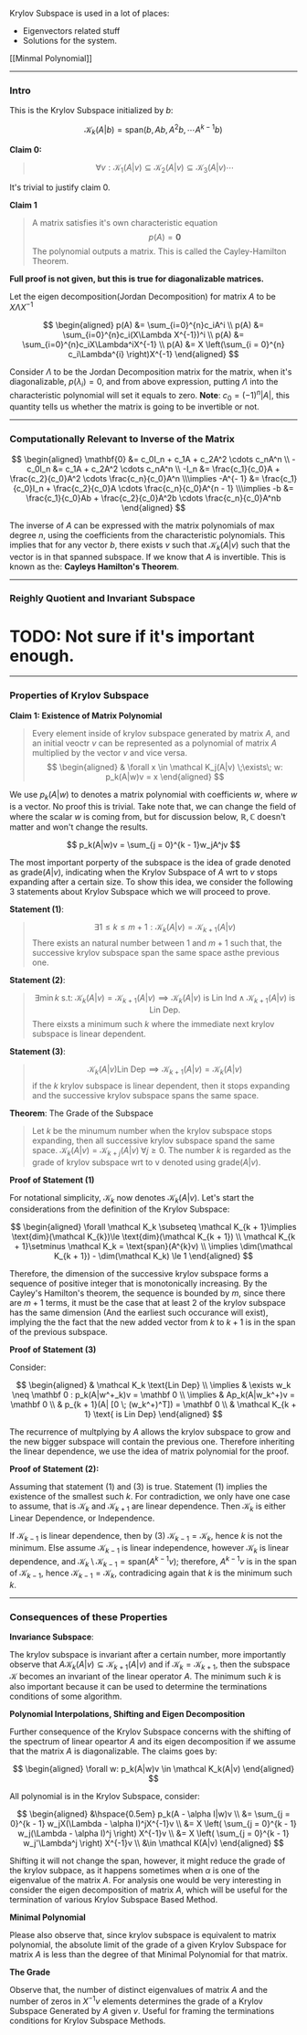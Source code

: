 Krylov Subspace is used in a lot of places: 
* Eigenvectors related stuff
* Solutions for the system. 

[[Minmal Polynomial]]

---
### **Intro**

This is the Krylov Subspace initialized by $b$: 

$$
\mathcal{K}_k(A|b) = \text{span}( b, Ab, A^2b, \cdots A^{k - 1}b)
$$

**Claim 0:**
> $$
> \forall v: \mathcal{K}_1(A|v)  \subseteq  \mathcal{K}_2(A|v)  \subseteq \mathcal{K}_3(A|v)  \cdots 
> $$

It's trivial to justify claim 0. 


**Claim 1**

> A matrix satisfies it's own characteristic equation 
> $$p(A) = \mathbf{0}$$ 
> The polynomial outputs a matrix. This is called the Cayley-Hamilton Theorem. 

**Full proof is not given, but this is true for diagonalizable matrices.** 

Let the eigen decomposition(Jordan Decomposition) for matrix $A$ to be $X\Lambda X^{-1}$

$$
\begin{aligned}
    p(A) &= \sum_{i=0}^{n}c_iA^i
    \\
    p(A) &= \sum_{i=0}^{n}c_i(X\Lambda X^{-1})^i
    \\
    p(A) &= \sum_{i=0}^{n}c_iX\Lambda^iX^{-1}
    \\
    p(A) &= X \left(\sum_{i = 0}^{n}
        c_i\Lambda^{i}
    \right)X^{-1}
\end{aligned}
$$

Consider $\Lambda$ to be the Jordan Decomposition matrix for the matrix, when it's diagonalizable, $p(\lambda_i) = 0$, and from above expression, putting $\Lambda$ into the characteristic polynomial will set it equals to zero. **Note**: $c_0 = (-1)^n|A|$, this quantity tells us whether the matrix is going to be invertible or not. 


---
### **Computationally Relevant to Inverse of the Matrix**

$$
\begin{aligned}
    \mathbf{0} &= 
        c_0I_n + c_1A + c_2A^2 \cdots c_nA^n
    \\
    -c_0I_n &=  
    c_1A + c_2A^2 \cdots c_nA^n
    \\
    -I_n &= \frac{c_1}{c_0}A + \frac{c_2}{c_0}A^2 \cdots \frac{c_n}{c_0}A^n
    \\\implies
    -A^{- 1} &= \frac{c_1}{c_0}I_n + \frac{c_2}{c_0}A \cdots \frac{c_n}{c_0}A^{n - 1}
    \\\implies
    -b &= \frac{c_1}{c_0}Ab + \frac{c_2}{c_0}A^2b \cdots \frac{c_n}{c_0}A^nb
\end{aligned}
$$

The inverse of $A$ can be expressed with the matrix polynomials of max degree $n$, using the coefficients from the characteristic polynomials. This implies that for any vector $b$, there exists $v$ such that $\mathcal K_{k}(A|v)$ such that the vector is in that spanned subspace. If we know that $A$ is invertible. This is known as the: **Cayleys Hamilton's Theorem**.

---
### **Reighly Quotient and Invariant Subspace**
 
# TODO: Not sure if it's important enough. 

---
### **Properties of Krylov Subspace**

**Claim 1: Existence of Matrix Polynomial**

> Every element inside of krylov subspace generated by matrix $A$, and an initial veoctr $v$ can be represented as a polynomial of matrix $A$ multiplied by the vector $v$ and vice versa. 
> $$
> \begin{aligned}
>     & \forall x \in \mathcal K_j(A|v) \;\exists\; w: p_k(A|w)v = x
> \end{aligned}
> $$

We use $p_k(A|w)$ to denotes a matrix polynomial with coefficients $w$, where $w$ is a vector. No proof this is trivial. Take note that, we can change the field of where the scalar $w$ is coming from, but for discussion below, $\mathbb R, \mathbb C$  doesn't matter and won't change the results. 

$$
p_k(A|w)v = \sum_{j = 0}^{k - 1}w_jA^jv
$$

The most important porperty of the subspace is the idea of grade denoted as $\text{grade}(A|v)$, indicating when the Krylov Subspace of $A$ wrt to $v$ stops expanding after a certain size. To show this idea, we consider the following 3 statements about Krylov Subspace which we will proceed to prove. 

**Statement (1)**: 
> $$\exists 1 \le k \le m + 1: \mathcal K_k(A|v) = \mathcal K_{k + 1}(A|v)$$
> There exists an natural number between $1$ and $m+ 1$ such that, the successive krylov subspace span the same space asthe previous one. 


**Statement (2)**: 
> $$
>     \exists \min k \text{ s.t: }\mathcal K_k(A|v) = \mathcal K_{k + 1}(A|v) \implies 
>     \mathcal K_k(A|v) \text{ is Lin Ind} \wedge \mathcal K_{k + 1}(A|v) \text{ is Lin Dep}. 
> $$
> There eixsts a minimum such $k$ where the immediate next krylov subspace is linear dependent. 


**Statement (3)**: 
> $$\mathcal K_k(A|v) \text{Lin Dep} \implies \mathcal K_{k + 1}(A|v) = \mathcal K_k(A|v)$$
> if the $k$ krylov subspace is linear dependent, then it stops expanding and the successive krylov subspace spans the same space. 

**Theorem**: The Grade of the Subspace
> Let $k$ be the minumum number when the krylov subspace stops expanding, then all successive krylov subspace spand the same space. $\mathcal K_k(A|v) = \mathcal K_{k + j}(A|v) \;\forall j \ge 0$. The number $k$ is regarded as the grade of krylov subspace wrt to v denoted using $\text{grade}(A|v)$. 

**Proof of Statement (1)**

For notational simplicity, $\mathcal K_k$ now denotes $\mathcal K_k(A|v)$. Let's start the considerations from the definition of the Krylov Subspace: 

$$
\begin{aligned}
    \forall \mathcal K_k \subseteq \mathcal K_{k + 1}\implies \text{dim}(\mathcal K_{k})\le \text{dim}(\mathcal K_{k + 1})
    \\
    \mathcal K_{k + 1}\setminus \mathcal K_k = \text{span}(A^{k}v) 
    \\
    \implies \dim(\mathcal K_{k + 1}) - \dim(\mathcal K_k) \le 1
\end{aligned}
$$

Therefore, the dimension of the successive krylov subspace forms a sequence of positive integer that is monotonically increasing. By the Cayley's Hamilton's theorem, the sequence is bounded by $m$, since there are $m + 1$ terms, it must be the case that at least 2 of the krylov subspace has the same dimension (And the earliest such occurance will exist), implying the the fact that the new added vector from $k$ to $k + 1$ is in the span of the previous subspace. 

**Proof of Statement (3)**

Consider: 

$$
\begin{aligned}
    & \mathcal K_k \text{Lin Dep}
    \\
    \implies & \exists w_k \neq \mathbf 0 : p_k(A|w^+_k)v = \mathbf 0
    \\
    \implies & Ap_k(A|w_k^+)v = \mathbf 0
    \\
    & p_{k + 1}(A| [0 \; (w_k^+)^T]) = \mathbf 0
    \\
    & \mathcal K_{k + 1} \text{ is Lin Dep}
\end{aligned}
$$

The recurrence of multplying by $A$ allows the krylov subspace to grow and the new bigger subspace will contain the previous one. Therefore inheriting the linear dependence, we use the idea of matrix polynomial for the proof. 

**Proof of Statement (2):**

Assuming that statement (1) and (3) is true. Statement (1) implies the existence of the smallest such $k$. For contradiction, we only have one case to assume, that is $\mathcal K_k$ and $\mathcal K_{k + 1}$ are linear dependence. Then $\mathcal K_k$ is either Linear Dependence, or Independence. 

If $\mathcal K_{k - 1}$ is linear dependence, then by (3) $\mathcal K_{k - 1} = \mathcal K_k$, hence $k$ is not the minimum. Else assume $\mathcal K_{k - 1}$ is linear independence, however $\mathcal K_k$ is linear dependence, and $\mathcal K_k \setminus \mathcal K_{k - 1} = \text{span}(A^{k - 1}v)$; therefore, $A^{k -1}v$ is in the span of $\mathcal K_{k -1}$, hence $\mathcal K_{k -1} = \mathcal K_k$, contradicing again that $k$ is the minimum such $k$. 

---
### **Consequences of these Properties**

**Invariance Subspace**: 

The krylov subspace is invariant after a certain number, more importantly observe that $A \mathcal K_k(A|v) \subseteq \mathcal K_{k + 1}(A|v)$ and if $\mathcal K_k = \mathcal K_{k + 1}$, then the subspace $\mathcal K$ becomes an invariant of the linear operator $A$. The minimum such $k$ is also important because it can be used to determine the terminations conditions of some algorithm. 

**Polynomial Interpolations, Shifting and Eigen Decomposition**


Further consequence of the Krylov Subspace concerns with the shifting of the spectrum of linear opeartor $A$ and its eigen decomposition if we assume that the matrix $A$ is diagonalizable. The claims goes by: 

$$
\begin{aligned}
    \forall w: p_k(A|w)v \in \mathcal K_k(A|v)
\end{aligned}
$$

All polynomial is in the Krylov Subspace, consider: 

$$
\begin{aligned}
    &\hspace{0.5em} p_k(A - \alpha I|w)v
    \\
    &= \sum_{j = 0}^{k - 1} w_jX(\Lambda - \alpha I)^jX^{-1}v
    \\
    &= X
    \left(
        \sum_{j = 0}^{k - 1} w_j(\Lambda - \alpha I)^j
    \right)
    X^{-1}v
    \\
    &= X
    \left(
        \sum_{j = 0}^{k - 1} w_j'\Lambda^j
    \right)
    X^{-1}v
    \\
    &\in \mathcal K(A|v)
\end{aligned}
$$

Shifting it will not change the span, however, it might reduce the grade of the krylov subpace, as it happens sometimes when $\alpha$ is one of the eigenvalue of the matrix $A$. For analysis one would be very interesting in consider the eigen decomposition of matrix $A$, which will be useful for the termination of various Krylov Subspace Based Method. 

**Minimal Polynomial**

Please also observe that, since krylov subspace is equivalent to matrix polynomial, the absolute limit of the grade of a given Krylov Subspace for matrix $A$ is less than the degree of that Minimal Polynomial for that matrix. 

**The Grade**

Observe that, the number of distinct eigenvalues of matrix $A$ and the number of zeros in $X^{-1}v$ elements determines the grade of a Krylov Subspace Generated by $A$ given $v$. Useful for framing the terminations conditions for Krylov Subspace Methods. 
